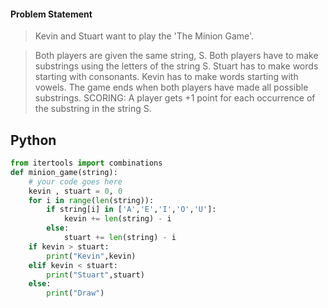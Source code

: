 #### Problem Statement
>Kevin and Stuart want to play the 'The Minion Game'.

>Both players are given the same string, S.
Both players have to make substrings using the letters of the string S.
Stuart has to make words starting with consonants.
Kevin has to make words starting with vowels.
The game ends when both players have made all possible substrings.
>SCORING: A player gets +1 point for each occurrence of the substring in the string S.

## Python
```python
from itertools import combinations
def minion_game(string):
    # your code goes here
    kevin , stuart = 0, 0
    for i in range(len(string)):
        if string[i] in ['A','E','I','O','U']:
            kevin += len(string) - i
        else:
            stuart += len(string) - i
    if kevin > stuart:
        print("Kevin",kevin)
    elif kevin < stuart:
        print("Stuart",stuart)
    else:
        print("Draw")
```